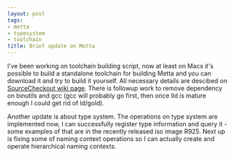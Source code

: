 ```yaml
--- 
layout: post
tags: 
- metta
- typesystem
- toolchain
title: Brief update on Metta
---
```

I've been working on toolchain building script, now at least on Macs it's
possible to build a standalone toolchain for building Metta and you can
download it and try to build it yourself. All necessary details are descibed
on [SourceCheckout wiki page](http://metta.exquance.com/wiki/SourceCheckout).
There is followup work to remove dependency on binutils and gcc (gcc will
probably go first, then once lld is mature enough I could get rid of ld/gold).

Another update is about type system. The operations on type system are
implemented now, I can successfully register type information and query it -
some examples of that are in the recently released iso image R925. Next up is
fixing some of naming context operations so I can actually create and operate
hierarchical naming contexts.
